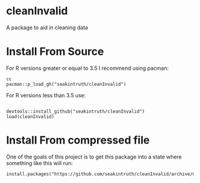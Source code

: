 # cleanInvalid

A package to aid in cleaning data


# Install From Source
For R versions greater or equal to 3.5 I recommend using pacman:

```
cc
pacman::p_load_gh("seakintruth/cleanInvalid")

```



For R versions less than 3.5 use:

```

devtools::install_github("seakintruth/cleanInvalid")
load(cleanInvalid)

```

# Install From compressed file
One of the goals of this project is to get this package into a state where something like this will run:
```
install.packages("https://github.com/seakintruth/cleanInvalid/archive/master.zip",repos=NULL,type="source")
```
